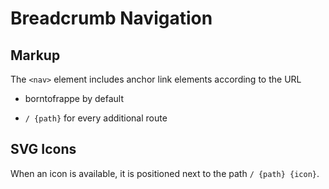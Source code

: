 # Breadcrumb Navigation

## Markup

The `<nav>` element includes anchor link elements according to the URL

- borntofrappe by default

- `/ {path}` for every additional route

## SVG Icons

When an icon is available, it is positioned next to the path `/ {path} {icon}`.
